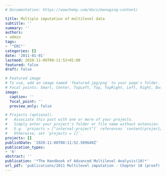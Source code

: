 ```yaml
---
# Documentation: https://wowchemy.com/docs/managing-content/

title: Multiple imputation of multilevel data
subtitle: ''
summary: ''
authors:
- admin
tags:
- '"ERC"'
categories: []
date: '2011-01-01'
lastmod: 2020-11-06T09:11:52+01:00
featured: false
draft: false

# Featured image
# To use, add an image named `featured.jpg/png` to your page's folder.
# Focal points: Smart, Center, TopLeft, Top, TopRight, Left, Right, BottomLeft, Bottom, BottomRight.
image:
  caption: ''
  focal_point: ''
  preview_only: false

# Projects (optional).
#   Associate this post with one or more of your projects.
#   Simply enter your project's folder or file name without extension.
#   E.g. `projects = ["internal-project"]` references `content/project/deep-learning/index.md`.
#   Otherwise, set `projects = []`.
projects: []
publishDate: '2020-11-06T08:11:52.509640Z'
publication_types:
- '6'
abstract: ''
publication: '*The Handbook of Advanced Multilevel Analysis(10)*'
url_pdf: 'publications/2011 Multilevel imputation - Chapter 10 (proof).pdf'
---
```

